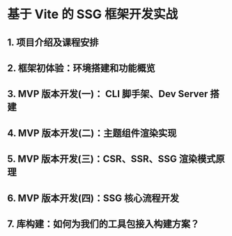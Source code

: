 # 基于 Vite 的 SSG 框架开发实战

## 1. 项目介绍及课程安排

## 2. 框架初体验：环境搭建和功能概览

## 3. MVP 版本开发(一)： CLI 脚手架、Dev Server 搭建

## 4. MVP 版本开发(二)：主题组件渲染实现

## 5. MVP 版本开发(三)：CSR、SSR、SSG 渲染模式原理

## 6. MVP 版本开发(四)：SSG 核心流程开发

## 7. 库构建：如何为我们的工具包接入构建方案？



